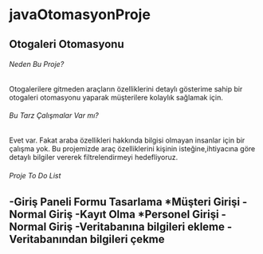 # javaOtomasyonProje
## Otogaleri Otomasyonu

###### Neden Bu Proje?
Otogalerilere gitmeden araçların özelliklerini detaylı gösterime sahip bir otogaleri otomasyonu yaparak müşterilere kolaylık sağlamak için.

###### Bu Tarz Çalışmalar Var mı?
Evet var. Fakat araba özellikleri hakkında bilgisi olmayan insanlar için bir çalışma yok. Bu projemizde araç özelliklerini kişinin isteğine,ihtiyacına göre detaylı bilgiler
vererek filtrelendirmeyi hedefliyoruz.
###### Proje To Do List
-Giriş Paneli Formu Tasarlama
 *Müşteri Girişi 
  -Normal Giriş 
  -Kayıt Olma
 *Personel Girişi
  -Normal Giriş 
-Veritabanına bilgileri ekleme
-Veritabanından bilgileri çekme
-


